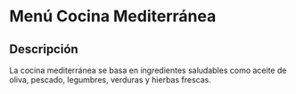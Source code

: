 # Menú Cocina Mediterránea

## Descripción

La cocina mediterránea se basa en ingredientes saludables como aceite de oliva, pescado, legumbres, verduras y hierbas frescas.